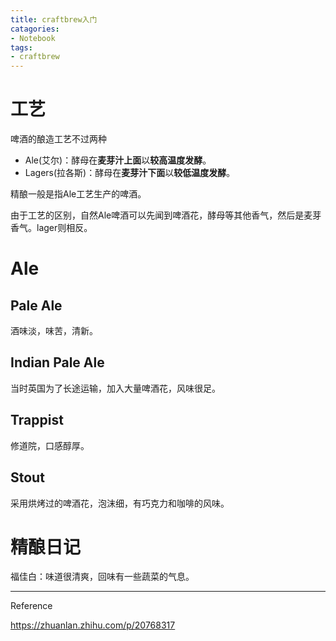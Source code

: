 ```yaml
---
title: craftbrew入门
catagories:
- Notebook
tags:
- craftbrew
---
```


# 工艺

啤酒的酿造工艺不过两种

- Ale(艾尔)：酵母在**麦芽汁上面**以**较高温度发酵**。
- Lagers(拉各斯)：酵母在**麦芽汁下面**以**较低温度发酵**。

精酿一般是指Ale工艺生产的啤酒。

由于工艺的区别，自然Ale啤酒可以先闻到啤酒花，酵母等其他香气，然后是麦芽香气。lager则相反。

# Ale

## Pale Ale

酒味淡，味苦，清新。

## Indian Pale Ale

当时英国为了长途运输，加入大量啤酒花，风味很足。

## Trappist

修道院，口感醇厚。

## Stout

采用烘烤过的啤酒花，泡沫细，有巧克力和咖啡的风味。

# 精酿日记

福佳白：味道很清爽，回味有一些蔬菜的气息。









----

Reference

https://zhuanlan.zhihu.com/p/20768317

